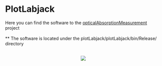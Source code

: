 # PlotLabjack
Here you can find the software to the [opticalAbsorptionMeasurement](https://github.com/Johann-Schmid/opticalAbsorptionMeasurement) project
<br/>
<br/>
** The software is located under the plotLabjack/plotLabjack/bin/Release/ directory
<br/>
<br/>
<div align='center'>

<a href='https://schmid-johann.de'><img src='https://repository-images.githubusercontent.com/561782959/b9ded760-e10b-46cd-b8d0-daba017e4eea'></a>

</div>
